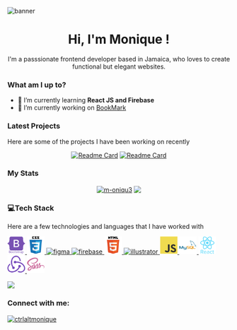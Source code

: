 ![banner](https://user-images.githubusercontent.com/55692227/167329643-4efae56e-c136-4792-8bd9-ea699bc92c58.png)



<h1 align="center">Hi, I'm Monique !</h1>

<p align="center">I'm a passsionate frontend developer based in Jamaica,  who loves to create functional but elegant websites.</p>
 
 ### What am I up to?

- 🌱 I’m currently learning **React JS and Firebase** 
- 🔭 I’m currently working on [BookMark](https://github.com/m-oniqu3/bookmark)
  

### Latest Projects 

Here are some of the projects I have been working on recently
<!-- 
| [![Readme Card](https://github-readme-stats.vercel.app/api/pin/?username=m-oniqu3&repo=bookmark&theme=gotham)](https://github.com/anuraghazra/github-readme-stats) | [![Readme Card](https://github-readme-stats.vercel.app/api/pin/?username=m-oniqu3&repo=fauna&theme=gotham)](https://github.com/anuraghazra/github-readme-stats) |
| ------------- | ------------- | -->

<div align="center">
 
[![Readme Card](https://github-readme-stats.vercel.app/api/pin/?username=m-oniqu3&repo=bookmark&theme=gotham&hide_border=true)](https://github.com/anuraghazra/github-readme-stats) 
[![Readme Card](https://github-readme-stats.vercel.app/api/pin/?username=m-oniqu3&repo=fauna&theme=gotham&hide_border=true)](https://github.com/anuraghazra/github-readme-stats) 
 
</div>


### My Stats

<!-- | <a href="https://github.com/anuraghazra/github-readme-stats"><img align="center" src="https://github-readme-streak-stats.herokuapp.com/?user=m-oniqu3&theme=gotham" alt="m-oniqu3" /></a> | <a href="https://github.com/anuraghazra/convoychat"> <img align="center" src="https://github-readme-stats.vercel.app/api?username=m-oniqu3&theme=gotham&show_icons=true" /></a> |
| ------------- | ------------- | -->

<div align="center">
 
<a href="https://github.com/anuraghazra/github-readme-stats"><img align="center" src="https://github-readme-streak-stats.herokuapp.com/?user=m-oniqu3&theme=gotham&hide_border=true" alt="m-oniqu3" /></a> <a href="https://github.com/anuraghazra/convoychat"> <img align="center" src="https://github-readme-stats.vercel.app/api?username=m-oniqu3&theme=gotham&show_icons=true&hide_border=true" /></a>
 
</div>




### 💻Tech Stack

Here are a few technologies and languages that I have worked with
<p align="left"> <a href="https://getbootstrap.com" target="_blank" rel="noreferrer"> <img src="https://raw.githubusercontent.com/devicons/devicon/master/icons/bootstrap/bootstrap-plain-wordmark.svg" alt="bootstrap" width="40" height="40"/> </a> <a href="https://www.w3schools.com/css/" target="_blank" rel="noreferrer"> <img src="https://raw.githubusercontent.com/devicons/devicon/master/icons/css3/css3-original-wordmark.svg" alt="css3" width="40" height="40"/> </a> <a href="https://www.figma.com/" target="_blank" rel="noreferrer"> <img src="https://www.vectorlogo.zone/logos/figma/figma-icon.svg" alt="figma" width="40" height="40"/> </a> <a href="https://firebase.google.com/" target="_blank" rel="noreferrer"> <img src="https://www.vectorlogo.zone/logos/firebase/firebase-icon.svg" alt="firebase" width="40" height="40"/> </a> <a href="https://www.w3.org/html/" target="_blank" rel="noreferrer"> <img src="https://raw.githubusercontent.com/devicons/devicon/master/icons/html5/html5-original-wordmark.svg" alt="html5" width="40" height="40"/> </a> <a href="https://www.adobe.com/in/products/illustrator.html" target="_blank" rel="noreferrer"> <img src="https://www.vectorlogo.zone/logos/adobe_illustrator/adobe_illustrator-icon.svg" alt="illustrator" width="40" height="40"/> </a> <a href="https://developer.mozilla.org/en-US/docs/Web/JavaScript" target="_blank" rel="noreferrer"> <img src="https://raw.githubusercontent.com/devicons/devicon/master/icons/javascript/javascript-original.svg" alt="javascript" width="40" height="40"/> </a> <a href="https://www.mysql.com/" target="_blank" rel="noreferrer"> <img src="https://raw.githubusercontent.com/devicons/devicon/master/icons/mysql/mysql-original-wordmark.svg" alt="mysql" width="40" height="40"/> </a> <a href="https://reactjs.org/" target="_blank" rel="noreferrer"> <img src="https://raw.githubusercontent.com/devicons/devicon/master/icons/react/react-original-wordmark.svg" alt="react" width="40" height="40"/> </a> <a href="https://redux.js.org" target="_blank" rel="noreferrer"> <img src="https://raw.githubusercontent.com/devicons/devicon/master/icons/redux/redux-original.svg" alt="redux" width="40" height="40"/> </a> <a href="https://sass-lang.com" target="_blank" rel="noreferrer"> <img src="https://raw.githubusercontent.com/devicons/devicon/master/icons/sass/sass-original.svg" alt="sass" width="40" height="40"/> </a> </p> 



<a href="https://github.com/anuraghazra/convoychat">
  <img align="center" src="https://github-readme-stats.vercel.app/api/top-langs/?username=m-oniqu3&theme=gotham&layout=compact&hide=python" />
</a>


<h3 align="left">Connect with me:</h3>
<p align="left">
<a href="https://twitter.com/ctrlaltmonique" target="blank"><img align="center" src="https://raw.githubusercontent.com/rahuldkjain/github-profile-readme-generator/master/src/images/icons/Social/twitter.svg" alt="ctrlaltmonique" height="30" width="40" /></a>  
</p>





<!--
**m-oniqu3/m-oniqu3** is a ✨ _special_ ✨ repository because its `README.md` (this file) appears on your GitHub profile.

Here are some ideas to get you started:

- 🔭 I’m currently working on ...
- 🌱 I’m currently learning ...
- 👯 I’m looking to collaborate on ...
- 🤔 I’m looking for help with ...
- 💬 Ask me about ...
- 📫 How to reach me: ...
- 😄 Pronouns: ...
- ⚡ Fun fact: ...
-->

